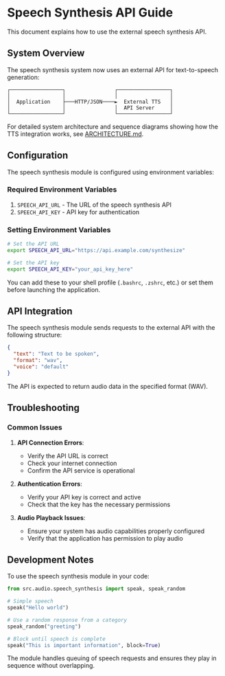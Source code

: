 # Speech Synthesis API Guide

This document explains how to use the external speech synthesis API.

## System Overview

The speech synthesis system now uses an external API for text-to-speech generation:

```
┌─────────────────┐                ┌─────────────────┐
│                 │                │                 │
│  Application    ├───HTTP/JSON────►  External TTS   │
│                 │                │  API Server     │
└─────────────────┘                └─────────────────┘
```

For detailed system architecture and sequence diagrams showing how the TTS integration works, see [ARCHITECTURE.md](ARCHITECTURE.md).

## Configuration

The speech synthesis module is configured using environment variables:

### Required Environment Variables

1. `SPEECH_API_URL` - The URL of the speech synthesis API
2. `SPEECH_API_KEY` - API key for authentication

### Setting Environment Variables

```bash
# Set the API URL
export SPEECH_API_URL="https://api.example.com/synthesize"

# Set the API key
export SPEECH_API_KEY="your_api_key_here"
```

You can add these to your shell profile (`.bashrc`, `.zshrc`, etc.) or set them before launching the application.

## API Integration

The speech synthesis module sends requests to the external API with the following structure:

```json
{
  "text": "Text to be spoken",
  "format": "wav",
  "voice": "default"
}
```

The API is expected to return audio data in the specified format (WAV).

## Troubleshooting

### Common Issues

1. **API Connection Errors**:
   - Verify the API URL is correct
   - Check your internet connection
   - Confirm the API service is operational

2. **Authentication Errors**:
   - Verify your API key is correct and active
   - Check that the key has the necessary permissions

3. **Audio Playback Issues**:
   - Ensure your system has audio capabilities properly configured
   - Verify that the application has permission to play audio

## Development Notes

To use the speech synthesis module in your code:

```python
from src.audio.speech_synthesis import speak, speak_random

# Simple speech
speak("Hello world")

# Use a random response from a category
speak_random("greeting")

# Block until speech is complete
speak("This is important information", block=True)
```

The module handles queuing of speech requests and ensures they play in sequence without overlapping.
